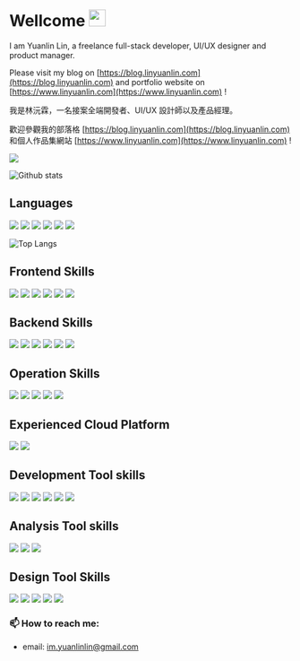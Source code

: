 # Wellcome <img src="https://raw.githubusercontent.com/MartinHeinz/MartinHeinz/master/wave.gif" width="30px">

I am Yuanlin Lin, a freelance full-stack developer, UI/UX designer and product manager.

Please visit my blog on [https://blog.linyuanlin.com](https://blog.linyuanlin.com) and portfolio website on [https://www.linyuanlin.com](https://www.linyuanlin.com) !

我是林沅霖，一名接案全端開發者、UI/UX 設計師以及產品經理。

歡迎參觀我的部落格 [https://blog.linyuanlin.com](https://blog.linyuanlin.com) 和個人作品集網站 [https://www.linyuanlin.com](https://www.linyuanlin.com) !

<a href="https://www.linyuanlin.com">
  <img src="https://skillicons.dev/icons?i=ts,react,next,remix,tailwind,go,docker,k8s,gcp,mongo,figma,idea)" />
</a>

![Github stats](https://github-readme-stats.vercel.app/api?username=ken20001207&show_icons=true&count_private=true)

## Languages

![](https://img.shields.io/badge/-Typescript-3178C6?logo=typescript&logoColor=white)
![](https://img.shields.io/badge/-Golang-00ADD8?logo=go&logoColor=white)
![](https://img.shields.io/badge/-Java-007396?logo=java&logoColor=white)
![](https://img.shields.io/badge/-Python-3776AB?logo=python&logoColor=white)
![](https://img.shields.io/badge/-HTML-E34F26?logo=html5&logoColor=white)
![](https://img.shields.io/badge/-Sass-CC6699?logo=sass&logoColor=white)

![Top Langs](https://github-readme-stats.vercel.app/api/top-langs/?username=ken20001207&hide=javascript,css,html)

## Frontend Skills

![](https://img.shields.io/badge/-React-61DAFB?logo=react&logoColor=white&link=https://github.com/facebook/react)
![](https://img.shields.io/badge/-React%20Native-61DAFB?logo=react&logoColor=white)
![](https://img.shields.io/badge/-Redux-764ABC?logo=redux&logoColor=white)
![](https://img.shields.io/badge/-Expo-000020?logo=expo&logoColor=white&link=https://github.com/expo/expo)
![](https://img.shields.io/badge/-Vue-4FC08D?logo=vue.js&logoColor=white)
![](https://img.shields.io/badge/-Webpack-8DD6F9?logo=webpack&logoColor=white)

## Backend Skills

![](https://img.shields.io/badge/-Gin-00ADD8?link=https://github.com/gin-gonic/gin)
![](https://img.shields.io/badge/-Koa%20JS-000000?link=https://koajs.com)
![](https://img.shields.io/badge/-Spring-6DB33F?logo=spring&logoColor=white)
![](https://img.shields.io/badge/-Django-092E20?logo=django&logoColor=white)
![](https://img.shields.io/badge/-Flask-000000?logo=flask&logoColor=white)
![](https://img.shields.io/badge/-Mongo%20DB-47A248?logo=mongodb&logoColor=white)

## Operation Skills

![](https://img.shields.io/badge/-Github%20Actions-2088FF?logo=github%20actions&logoColor=white)
![](https://img.shields.io/badge/-CircleCI-343434?logo=circleci&logoColor=white)
![](https://img.shields.io/badge/-Docker-2496ED?logo=docker&logoColor=white)
![](https://img.shields.io/badge/-Nginx-269539?logo=Nginx&logoColor=white)
![](https://img.shields.io/badge/-Kubernetes-326CE5?logo=Kubernetes&logoColor=white)

## Experienced Cloud Platform

![](https://img.shields.io/badge/-Google%20Cloud-4285F4?logo=google%20cloud&logoColor=white)
![](https://img.shields.io/badge/-Amazon%20Web%20Service-232F3E?logo=amazon%20aws&logoColor=white)

## Development Tool skills

![](https://img.shields.io/badge/-Git-F05032?logo=git&logoColor=white)
![](https://img.shields.io/badge/-Github-181717?logo=github&logoColor=white)
![](https://img.shields.io/badge/-Jira-0052CC?logo=jira&logoColor=white)
![](https://img.shields.io/badge/-Jira%20Software-0052CC?logo=jira%20software&logoColor=white)
![](https://img.shields.io/badge/-Intellij%20Idea-000000?logo=intellij%20idea&logoColor=white)
![](https://img.shields.io/badge/-VS%20Code-007ACC?logo=visual%20studio%20code&logoColor=white)

## Analysis Tool skills

![](https://img.shields.io/badge/-Google%20Analytics-E37400?logo=google%20analytics&logoColor=white)
![](https://img.shields.io/badge/-Sentry-362D59?logo=sentry&logoColor=white)
![](https://img.shields.io/badge/-Facebook%20Pixel-1877F2?logo=facebook&logoColor=white)

## Design Tool Skills

![](https://img.shields.io/badge/-Adobe%20XD-FF61F6?logo=adobe%20xd&logoColor=white)
![](https://img.shields.io/badge/-Figma-F24E1E?logo=figma&logoColor=white)
![](https://img.shields.io/badge/-Adobe%20Photoshop-31A8FF?logo=adobe%20photoshop&logoColor=white)
![](https://img.shields.io/badge/-Adobe%20Premiere%20Pro-9999FF?logo=adobe%20premiere%20pro&logoColor=white)
![](https://img.shields.io/badge/-Adobe%20After%20Effects-9999FF?logo=adobe%20after%20effects&logoColor=white)

### 📫 How to reach me:

- email: im.yuanlinlin@gmail.com
